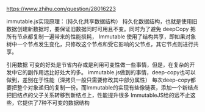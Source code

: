 https://www.zhihu.com/question/28016223

immutable.js实现原理：（持久化共享数据结构）
持久化数据结构，也就是使用旧数据创建新数据时，要保证旧数据同时可用且不变。同时为了避免 deepCopy 把所有节点都复制一遍带来的性能损耗，
Immutable 使用了结构共享，即如果对象树中一个节点发生变化，只修改这个节点和受它影响的父节点，其它节点则进行共享。


引用数据
可变的好处是节省内存或是利用可变性做一些事情，但是，在复杂的开发中它的副作用远比好处大的多。
immutable.js做到的事情，deep-copy也可以做到，差别在于性能（深拷贝一般只需要修改其中部分属性）
每次deep-copy都要把整个对象递归的复制一份。而Immutable的实现有些像链表，添加一个新结点把旧结点的父子关系转移到新结点上，性能提升很多
ImmutableJS给的远不止这些，它提供了7种不可变的数据结构